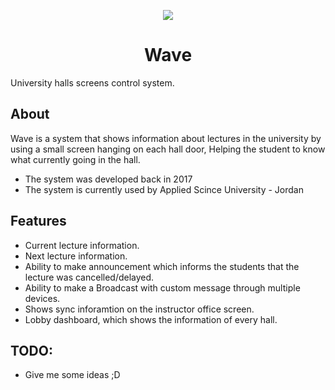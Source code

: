 
<p align="center">
  <img src="https://i.imgur.com/giqk3oH.png">
</p>

<h1 align="center">Wave</h1>

University halls screens control system.

## About
Wave is a system that shows information about lectures in the university by using a small screen hanging on each hall door, 
Helping the student to know what currently going in the hall.

* The system was developed back in 2017
* The system is currently used by Applied Scince University - Jordan 

## Features
* Current lecture information.
* Next lecture information.
* Ability to make announcement which informs the students that the lecture was cancelled/delayed.
* Ability to make a Broadcast with custom message through multiple devices.
* Shows sync inforamtion on the instructor office screen.
* Lobby dashboard, which shows the information of every hall.

## TODO:
 - Give me some ideas ;D
